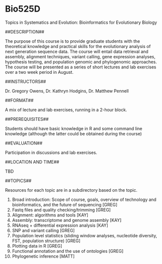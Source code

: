 Bio525D
=======

Topics in Systematics and Evolution:
Bioinformatics for Evolutionary Biology

##DESCRIPTION##

The purpose of this course is to provide graduate students with the theoretical knowledge and practical skills for the evolutionary analysis of next generation sequence data.  The course will entail data retrieval and assembly, alignment techniques, variant calling, gene expression analyses, hypothesis testing, and population genomic and phylogenomic approaches. The course will be presented as a series of short lectures and lab exercises over a two week period in August.

##INSTRUCTORS##

Dr. Gregory Owens, Dr. Kathryn Hodgins, Dr. Matthew Pennell

##FORMAT##

A mix of lecture and lab exercises, running in a 2-hour block.  

##PREREQUISITES##

Students should have basic knowledge in R and some command line knowledge (although the latter could be obtained during the course)

##EVALUATION##

Participation in discussions and lab exercises.

##LOCATION AND TIME##

TBD

##TOPICS##

Resources for each topic are in a subdirectory based on the topic.

1. Broad introduction: Scope of course, goals, overview of technology and bioinformatics, and the future of sequencing [GREG]
2. Fastq files and quality checking/trimming [GREG]
3. Alignment: algorithms and tools [KAY]
4. Assembly: transcriptome and genome assembly [KAY]
5. RNAseq + differential expression analysis [KAY]
6. SNP and variant calling [GREG]
7. Population level statistics (sliding window analyses, nucleotide diversity, FST, population structure) [GREG]
8. Plotting data in R [GREG]
9. Functional annotation and the use of ontologies [GREG]
10. Phylogenetic inference [MATT]

